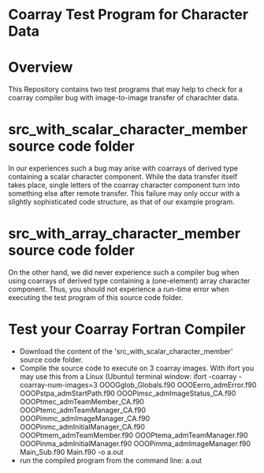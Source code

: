 # Coarray Test Program for Character Data
# Overview
This Repository contains two test programs that may help to check for a coarray compiler bug with image-to-image transfer of charachter data.

# src_with_scalar_character_member source code folder
In our experiences such a bug may arise with coarrays of derived type containing a scalar character component. While the data transfer itself takes place, single letters of the coarray character component turn into something else after remote transfer. This failure may only occur with a slightly sophisticated code structure, as that of our example program.

# src_with_array_character_member source code folder
On the other hand, we did never experience such a compiler bug when using coarrays of derived type containing a (one-element) array character component. Thus, you should not experience a run-time error when executing the test program of this source code folder.

# Test your Coarray Fortran Compiler
- Download the content of the 'src_with_scalar_character_member' source code folder.
- Compile the source code to execute on 3 coarray images. With ifort you may use this from a Linux (Ubuntu) terminal window:  ifort -coarray -coarray-num-images=3 OOOGglob_Globals.f90 OOOEerro_admError.f90 OOOPstpa_admStartPath.f90 OOOPimsc_admImageStatus_CA.f90 OOOPtmec_admTeamMember_CA.f90 OOOPtemc_admTeamManager_CA.f90 OOOPimmc_admImageManager_CA.f90 OOOPinmc_admInitialManager_CA.f90 OOOPtmem_admTeamMember.f90 OOOPtema_admTeamManager.f90 OOOPinma_admInitialManager.f90 OOOPimma_admImageManager.f90 Main_Sub.f90 Main.f90 -o a.out
- run the compiled program from the command line: a.out
